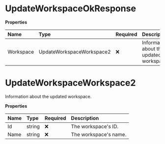 # UpdateWorkspaceOkResponse

**Properties**

| Name      | Type                      | Required | Description                              |
| :-------- | :------------------------ | :------- | :--------------------------------------- |
| Workspace | UpdateWorkspaceWorkspace2 | ❌       | Information about the updated workspace. |

# UpdateWorkspaceWorkspace2

Information about the updated workspace.

**Properties**

| Name | Type   | Required | Description           |
| :--- | :----- | :------- | :-------------------- |
| Id   | string | ❌       | The workspace's ID.   |
| Name | string | ❌       | The workspace's name. |

<!-- This file was generated by liblab | https://liblab.com/ -->
